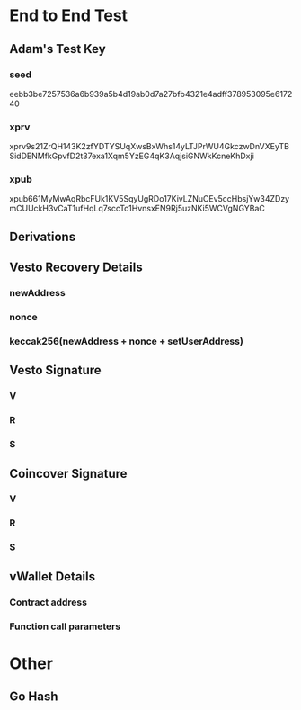 # End to End Test

## Adam's Test Key

### seed
eebb3be7257536a6b939a5b4d19ab0d7a27bfb4321e4adff378953095e617240

### xprv
xprv9s21ZrQH143K2zfYDTYSUqXwsBxWhs14yLTJPrWU4GkczwDnVXEyTBSidDENMfkGpvfD2t37exa1Xqm5YzEG4qK3AqjsiGNWkKcneKhDxji

### xpub
xpub661MyMwAqRbcFUk1KV5SqyUgRDo17KivLZNuCEv5ccHbsjYw34ZDzymCUUckH3vCaT1ufHqLq7sccTo1HvnsxEN9Rj5uzNKi5WCVgNGYBaC

## Derivations

## Vesto Recovery Details

### newAddress

### nonce

### keccak256(newAddress + nonce + setUserAddress)

## Vesto Signature

### V

### R

### S

## Coincover Signature

### V

### R

### S

## vWallet Details

### Contract address

### Function call parameters

# Other


## Go Hash


